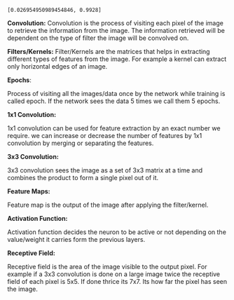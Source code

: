 ```
[0.026954950989454846, 0.9928]
```

**Convolution:**
Convolution is the process of visiting each pixel of the image to retrieve the information from the image. The information retrieved will be dependent on the type of filter the image will be convolved on.

**Filters/Kernels:**
Filter/Kernels are the matrices that helps in extracting different types of features from the image. For example a kernel can extract only horizontal edges of an image.

**Epochs**:

Process of visiting all the images/data once by the network while training is called epoch. If the network sees the data 5 times we call them 5 epochs.

**1x1 Convolution:**

1x1 convolution can be used for feature extraction by an exact number we require. we can increase or decrease the number of features by 1x1 convolution by merging or separating the features.

**3x3 Convolution:**

3x3 convolution sees the image  as a set of 3x3 matrix at a time and combines the product to form a single pixel out of it.

**Feature Maps:**

Feature map is the output of the image after applying the filter/kernel.

**Activation Function:**

Activation function decides the neuron to be active or not depending on the value/weight it carries form the previous layers.

**Receptive Field:**

Receptive field is the area of the image visible to the output pixel. For example if a 3x3 convolution is done on a large image twice the receptive field of each pixel is 5x5. If done thrice its 7x7. Its how far the pixel has seen the image.